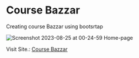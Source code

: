# Course Bazzar
Creating course Bazzar using bootsrtap

![Screenshot 2023-08-25 at 00-24-59 Home-page](https://github.com/App-Monster882/Bootstrap_Project/assets/124550364/4f425cef-5adb-4502-859b-b963216e9b51)

Visit Site.:  [Course Bazzar](https://course-bazzar.netlify.app/)

